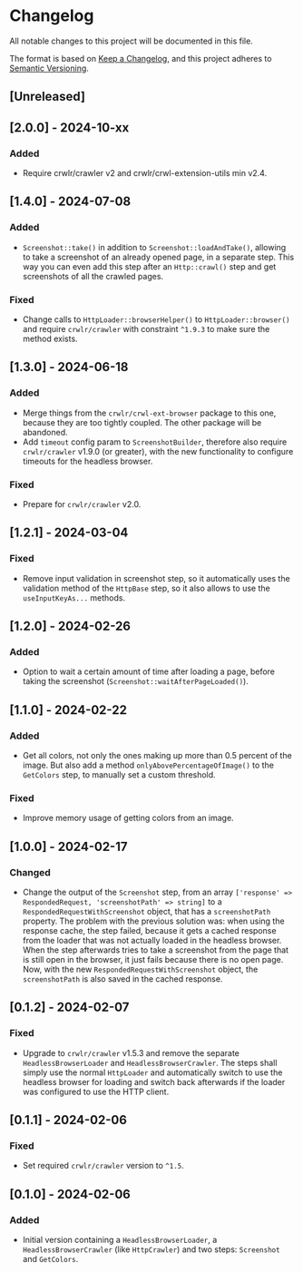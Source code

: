 # Changelog
All notable changes to this project will be documented in this file.

The format is based on [Keep a Changelog](https://keepachangelog.com/en/1.0.0/),
and this project adheres to [Semantic Versioning](https://semver.org/spec/v2.0.0.html).

## [Unreleased]

## [2.0.0] - 2024-10-xx
### Added
* Require crwlr/crawler v2 and crwlr/crwl-extension-utils min v2.4.

## [1.4.0] - 2024-07-08
### Added
* `Screenshot::take()` in addition to `Screenshot::loadAndTake()`, allowing to take a screenshot of an already opened page, in a separate step. This way you can even add this step after an `Http::crawl()` step and get screenshots of all the crawled pages.

### Fixed
* Change calls to `HttpLoader::browserHelper()` to `HttpLoader::browser()` and require `crwlr/crawler` with constraint `^1.9.3` to make sure the method exists.

## [1.3.0] - 2024-06-18
### Added
* Merge things from the `crwlr/crwl-ext-browser` package to this one, because they are too tightly coupled. The other package will be abandoned.
* Add `timeout` config param to `ScreenshotBuilder`, therefore also require `crwlr/crawler` v1.9.0 (or greater), with the new functionality to configure timeouts for the headless browser.

### Fixed
* Prepare for `crwlr/crawler` v2.0.

## [1.2.1] - 2024-03-04
### Fixed
* Remove input validation in screenshot step, so it automatically uses the validation method of the `HttpBase` step, so it also allows to use the `useInputKeyAs...` methods.

## [1.2.0] - 2024-02-26
### Added
* Option to wait a certain amount of time after loading a page, before taking the screenshot (`Screenshot::waitAfterPageLoaded()`).

## [1.1.0] - 2024-02-22
### Added
* Get all colors, not only the ones making up more than 0.5 percent of the image. But also add a method `onlyAbovePercentageOfImage()` to the `GetColors` step, to manually set a custom threshold.

### Fixed
* Improve memory usage of getting colors from an image.

## [1.0.0] - 2024-02-17
### Changed
* Change the output of the `Screenshot` step, from an array `['response' => RespondedRequest, 'screenshotPath' => string]` to a `RespondedRequestWithScreenshot` object, that has a `screenshotPath` property. The problem with the previous solution was: when using the response cache, the step failed, because it gets a cached response from the loader that was not actually loaded in the headless browser. When the step afterwards tries to take a screenshot from the page that is still open in the browser, it just fails because there is no open page. Now, with the new `RespondedRequestWithScreenshot` object, the `screenshotPath` is also saved in the cached response.

## [0.1.2] - 2024-02-07
### Fixed
* Upgrade to `crwlr/crawler` v1.5.3 and remove the separate `HeadlessBrowserLoader` and `HeadlessBrowserCrawler`. The steps shall simply use the normal `HttpLoader` and automatically switch to use the headless browser for loading and switch back afterwards if the loader was configured to use the HTTP client.

## [0.1.1] - 2024-02-06
### Fixed
* Set required `crwlr/crawler` version to `^1.5`.

## [0.1.0] - 2024-02-06
### Added
* Initial version containing a `HeadlessBrowserLoader`, a `HeadlessBrowserCrawler` (like `HttpCrawler`) and two steps: `Screenshot` and `GetColors`.
